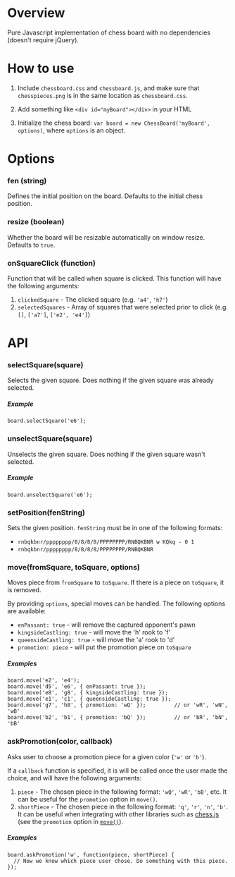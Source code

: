 # Overview

Pure Javascript implementation of chess board with no dependencies (doesn't require jQuery).

# How to use

1. Include `chessboard.css` and `chessboard.js`, and make sure that `chesspieces.png` is in the same location as `chessboard.css`.

2. Add something like `<div id="myBoard"></div>` in your HTML

3. Initialize the chess board: `var board = new ChessBoard('myBoard', options)`, where `options` is an object.

# Options

### fen (string)
Defines the initial position on the board. Defaults to the initial chess position.

### resize (boolean)
Whether the board will be resizable automatically on window resize. Defaults to `true`.

### onSquareClick (function)
Function that will be called when square is clicked. This function will have the following arguments:

1. `clickedSquare` - The clicked square (e.g. `'a4'`, `'h7'`)
2. `selectedSquares` - Array of squares that were selected prior to click (e.g. `[]`, `['a7']`, `['e2', 'e4']`)

# API

### selectSquare(square)
Selects the given square. Does nothing if the given square was already selected.

##### Example

    board.selectSquare('e6');
    
### unselectSquare(square)
Unselects the given square. Does nothing if the given square wasn't selected.

##### Example

    board.unselectSquare('e6');

### setPosition(fenString)
Sets the given position. `fenString` must be in one of the following formats:

* `rnbqkbnr/pppppppp/8/8/8/8/PPPPPPPP/RNBQKBNR w KQkq - 0 1`
* `rnbqkbnr/pppppppp/8/8/8/8/PPPPPPPP/RNBQKBNR`

### move(fromSquare, toSquare, options)
Moves piece from `fromSquare` to `toSquare`. If there is a piece on `toSquare`, it is removed.

By providing `options`, special moves can be handled. The following options are available:

* `enPassant: true` - will remove the captured opponent's pawn
* `kingsideCastling: true` - will move the 'h' rook to 'f'
* `queensideCastling: true` - will move the 'a' rook to 'd'
* `promotion: piece` - will put the promotion piece on `toSquare`

##### Examples

    board.move('e2', 'e4');
    board.move('d5', 'e6', { enPassant: true });
    board.move('e8', 'g8', { kingsideCastling: true });
    board.move('e1', 'c1', { queensideCastling: true });
    board.move('g7', 'h8', { promotion: 'wQ' });         // or 'wR', 'wN', 'wB'
    board.move('b2', 'b1', { promotion: 'bQ' });         // or 'bR', 'bN', 'bB'

### askPromotion(color, callback)
Asks user to choose a promotion piece for a given color (`'w'` or `'b'`).

If a `callback` function is specified, it is will be called once the user made the choice, and will have the following arguments:

1. `piece` - The chosen piece in the following format: `'wQ'`, `'wR'`, `'bB'`, etc. It can be useful for the `promotion` option in `move()`.
2. `shortPiece` - The chosen piece in the following format: `'q'`, `'r'`, `'n'`, `'b'`. It can be useful when integrating with other libraries such as [chess.js](https://github.com/jhlywa/chess.js) (see the `promotion` option in [`move()`](https://github.com/jhlywa/chess.js#movemove)).

##### Examples

    board.askPromotion('w', function(piece, shortPiece) {
      // Now we know which piece user chose. Do something with this piece.
    });
